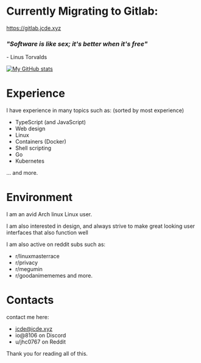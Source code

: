 # Currently Migrating to Gitlab:
https://gitlab.jcde.xyz








<h3><i>"Software is like sex; it's better when it's free"</i></h3>

  \- Linus Torvalds

[![My GitHub stats](https://github-readme-stats.vercel.app/api?username=JcdeA)](https://github.com/anuraghazra/github-readme-stats)

# Experience
I have experience in many topics such as:
  (sorted by most experience)
  * TypeScript (and JavaScript)
  * Web design
  * Linux
  * Containers (Docker)
  * Shell scripting
  * Go
  * Kubernetes

  ... and more.
  
# Environment
I am an avid Arch linux Linux user.

I am also interested in design, 
and always strive to make great looking user interfaces that also function well

 

I am also active on reddit subs such as:
  * r/linuxmasterrace
  * r/privacy
  * r/megumin
  * r/goodanimememes and more.
  

 
 
# Contacts

contact me here:
  * jcde@jcde.xyz
  * io@8106 on Discord
  * u/jhc0767 on Reddit
  
  
Thank you for reading all of this.


